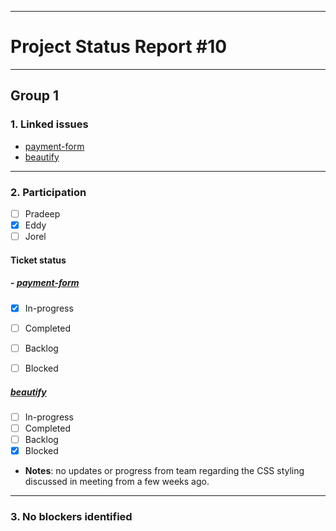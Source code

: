 ***
# Project Status Report #10
***

## Group 1

### 1. Linked issues

- [payment-form](https://github.com/sudo-eddy/ecommerce-group-fall-21/issues/19)
- [beautify](https://github.com/sudo-eddy/ecommerce-group-fall-21/issues/15)


***

### 2. Participation

- [ ] Pradeep
- [x] Eddy
- [ ] Jorel

#### Ticket status

##### - [payment-form](https://github.com/sudo-eddy/ecommerce-group-fall-21/issues/19)

- [x] In-progress
- [ ] Completed
- [ ] Backlog
- [ ] Blocked


##### [beautify](https://github.com/sudo-eddy/ecommerce-group-fall-21/issues/15)

- [ ] In-progress
- [ ] Completed
- [ ] Backlog
- [x] Blocked
- **Notes**: no updates or progress from team regarding the CSS styling discussed in meeting from a few weeks ago. 


***

### 3. No blockers identified